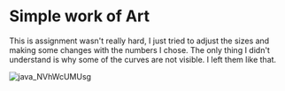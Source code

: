 # Simple work of Art

This is assignment wasn't really hard, I just tried to adjust the sizes and making some changes with the numbers I chose. The only thing I didn't understand is why some of the curves are not visible. I left them like that. 

![java_NVhWcUMUsg](https://user-images.githubusercontent.com/71120362/119715931-5d96ef80-be86-11eb-8f43-dee08134e468.png)

